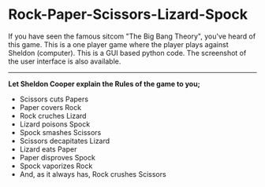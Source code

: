 # Rock-Paper-Scissors-Lizard-Spock
<p>If you have seen the famous sitcom "The Big Bang Theory", you've heard of this game. This is a one player game where the player plays against Sheldon (computer). This is a GUI based python code. The screenshot of the user interface is also available.</p>
<hr/>
<b>Let Sheldon Cooper explain the Rules of the game to you;</b>
<ul>
  <li>Scissors cuts Papers</li>
  <li>Paper covers Rock</li>
  <li>Rock cruches Lizard</li>
  <li>Lizard poisons Spock</li>
  <li>Spock smashes Scissors</li>
  <li>Scissors decapitates Lizard</li>
  <li>Lizard eats Paper</li>
  <li>Paper disproves Spock</li>
  <li>Spock vaporizes Rock</li>
  <li>And, as it always has, Rock crushes Scissors</li>
</ul>
